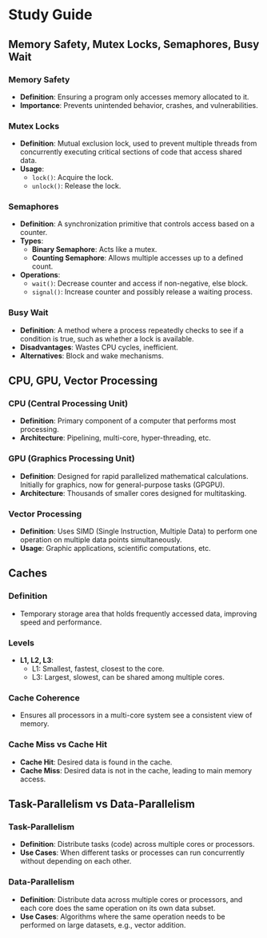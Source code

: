 # Study Guide

## Memory Safety, Mutex Locks, Semaphores, Busy Wait

### Memory Safety

- **Definition**: Ensuring a program only accesses memory allocated to it.
- **Importance**: Prevents unintended behavior, crashes, and vulnerabilities.

### Mutex Locks

- **Definition**: Mutual exclusion lock, used to prevent multiple threads from concurrently executing critical sections of code that access shared data.
- **Usage**: 
  - `lock()`: Acquire the lock.
  - `unlock()`: Release the lock.

### Semaphores

- **Definition**: A synchronization primitive that controls access based on a counter.
- **Types**:
  - **Binary Semaphore**: Acts like a mutex.
  - **Counting Semaphore**: Allows multiple accesses up to a defined count.
- **Operations**:
  - `wait()`: Decrease counter and access if non-negative, else block.
  - `signal()`: Increase counter and possibly release a waiting process.

### Busy Wait

- **Definition**: A method where a process repeatedly checks to see if a condition is true, such as whether a lock is available.
- **Disadvantages**: Wastes CPU cycles, inefficient.
- **Alternatives**: Block and wake mechanisms.


## CPU, GPU, Vector Processing

### CPU (Central Processing Unit)

- **Definition**: Primary component of a computer that performs most processing.
- **Architecture**: Pipelining, multi-core, hyper-threading, etc.

### GPU (Graphics Processing Unit)

- **Definition**: Designed for rapid parallelized mathematical calculations. Initially for graphics, now for general-purpose tasks (GPGPU).
- **Architecture**: Thousands of smaller cores designed for multitasking.

### Vector Processing

- **Definition**: Uses SIMD (Single Instruction, Multiple Data) to perform one operation on multiple data points simultaneously.
- **Usage**: Graphic applications, scientific computations, etc.


## Caches

### Definition

- Temporary storage area that holds frequently accessed data, improving speed and performance.

### Levels

- **L1, L2, L3**:
  - L1: Smallest, fastest, closest to the core.
  - L3: Largest, slowest, can be shared among multiple cores.

### Cache Coherence

- Ensures all processors in a multi-core system see a consistent view of memory.

### Cache Miss vs Cache Hit

- **Cache Hit**: Desired data is found in the cache.
- **Cache Miss**: Desired data is not in the cache, leading to main memory access.


## Task-Parallelism vs Data-Parallelism

### Task-Parallelism

- **Definition**: Distribute tasks (code) across multiple cores or processors.
- **Use Cases**: When different tasks or processes can run concurrently without depending on each other.

### Data-Parallelism

- **Definition**: Distribute data across multiple cores or processors, and each core does the same operation on its own data subset.
- **Use Cases**: Algorithms where the same operation needs to be performed on large datasets, e.g., vector addition.

